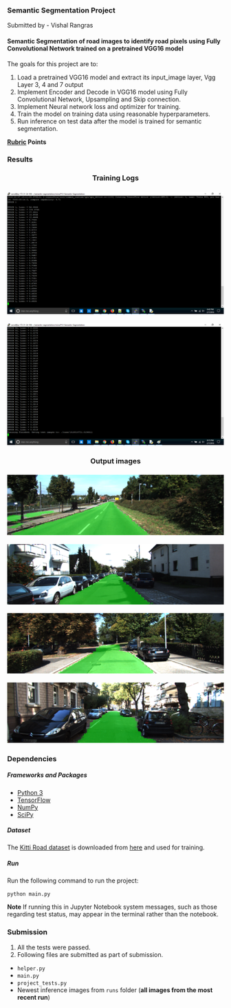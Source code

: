 ### Semantic Segmentation Project ###

Submitted by - Vishal Rangras

#### Semantic Segmentation of road images to identify road pixels using Fully Convolutional Network trained on a pretrained VGG16 model ####

The goals for this project are to:

1. Load a pretrained VGG16 model and extract its input_image layer, Vgg Layer 3, 4 and 7 output
2. Implement Encoder and Decode in VGG16 model using Fully Convolutional Network, Upsampling and Skip connection.
3. Implement Neural network loss and optimizer for training. 
4. Train the model on training data using reasonable hyperparameters.
5. Run inference on test data after the model is trained for semantic segmentation.

**[Rubric](https://review.udacity.com/#!/rubrics/989/view) Points**

### Results ###

[image1]: ./img/001.png "Training 1"

[image2]: ./img/002.png "Training 2"

[image3]: ./img/003.png "Result 1"

[image4]: ./img/004.png "Result 2"

[image5]: ./img/005.png "Result 3"

[image6]: ./img/006.png "Result 4"

<h3 align="center"> Training Logs <h3>

![alt text][image1]

![alt text][image2]

<h3 align="center"> Output images <h3>

![alt text][image3]

![alt text][image4]

![alt text][image5]

![alt text][image6]

### Dependencies ###
##### Frameworks and Packages #####

 - [Python 3](https://www.python.org/)
 - [TensorFlow](https://www.tensorflow.org/)
 - [NumPy](http://www.numpy.org/)
 - [SciPy](https://www.scipy.org/)

##### Dataset #####

The [Kitti Road dataset](http://www.cvlibs.net/datasets/kitti/eval_road.php) is downloaded from [here](http://www.cvlibs.net/download.php?file=data_road.zip) and used for training.  

##### Run #####

Run the following command to run the project:

```
python main.py
```

**Note** If running this in Jupyter Notebook system messages, such as those regarding test status, may appear in the terminal rather than the notebook.

### Submission ###

1. All the tests were passed.
2. Following files are submitted as part of submission.
 - `helper.py`
 - `main.py`
 - `project_tests.py`
 - Newest inference images from `runs` folder  (**all images from the most recent run**)
 
